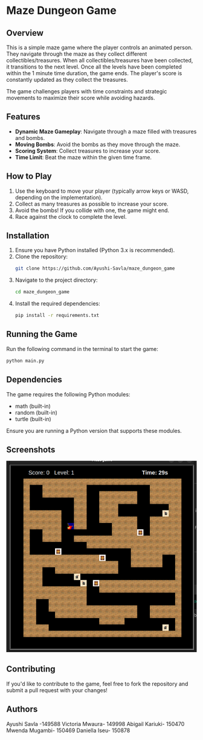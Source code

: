 # Maze Dungeon Game

## Overview
This is a simple maze game where the player controls an animated person. They navigate through the maze as they collect different collectibles/treasures. When all collectibles/treasures have been collected, it transitions to the next level. Once all the levels have been completed within the 1 minute time duration, the game ends. The player's score is constantly updated as they collect the treasures.


The game challenges players with time constraints and strategic movements to maximize their score while avoiding hazards.

## Features
- **Dynamic Maze Gameplay**: Navigate through a maze filled with treasures and bombs.
- **Moving Bombs**: Avoid the bombs as they move through the maze.
- **Scoring System**: Collect treasures to increase your score.
- **Time Limit**: Beat the maze within the given time frame.

## How to Play
1. Use the keyboard to move your player (typically arrow keys or WASD, depending on the implementation).
2. Collect as many treasures as possible to increase your score.
3. Avoid the bombs! If you collide with one, the game might end.
4. Race against the clock to complete the level.

## Installation
1. Ensure you have Python installed (Python 3.x is recommended).
2. Clone the repository:
   ```bash
   git clone https://github.com/Ayushi-Savla/maze_dungeon_game
   ```
3. Navigate to the project directory:
   ```bash
   cd maze_dungeon_game
   ```
4. Install the required dependencies:
   ```bash
   pip install -r requirements.txt
   ```

## Running the Game
Run the following command in the terminal to start the game:
```bash
python main.py
```

## Dependencies
The game requires the following Python modules:
- math (built-in)
- random (built-in)
- turtle (built-in)

Ensure you are running a Python version that supports these modules.

## Screenshots
![Game Screenshot](img.png)

## Contributing
If you'd like to contribute to the game, feel free to fork the repository and submit a pull request with your changes!


## Authors
Ayushi Savla -149588
Victoria Mwaura- 149998
Abigail Kariuki- 150470
Mwenda Mugambi- 150469
Daniella Iseu- 150878

